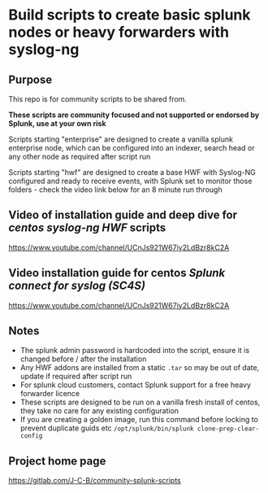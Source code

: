 # Build scripts to create basic splunk nodes or heavy forwarders with syslog-ng

## Purpose

This repo is for community scripts to be shared from.

****These scripts are community focused and not supported or endorsed by Splunk, use at your own risk****

Scripts starting "enterprise" are designed to create a vanilla splunk enterprise node, which can be configured into an indexer, search head or any other node as required after script run

Scripts starting "hwf" are designed to create a base HWF with Syslog-NG configured and ready to receive events, with Splunk set to monitor those folders - check the video link below for an 8 minute run through

## Video of installation guide and deep dive for *centos syslog-ng HWF* scripts

https://www.youtube.com/channel/UCnJs921W67iy2LdBzr8kC2A

## Video installation guide for centos *Splunk connect for syslog (SC4S)*

https://www.youtube.com/channel/UCnJs921W67iy2LdBzr8kC2A


## Notes

* The splunk admin password is hardcoded into the script, ensure it is changed before / after the installation
* Any HWF addons are installed from a static `.tar` so may be out of date, update if required after script run
* For splunk cloud customers, contact Splunk support for a free heavy forwarder licence
* These scripts are designed to be run on a vanilla fresh install of centos, they take no care for any existing configuration
* If you are creating a golden image, run this command before locking to prevent duplicate guids etc `/opt/splunk/bin/splunk clone-prep-clear-config`

## Project home page

https://gitlab.com/J-C-B/community-splunk-scripts